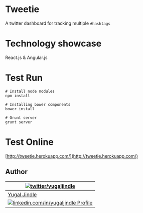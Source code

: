 # Tweetie
A twitter dashboard for tracking multiple `#hashtags`

# Technology showcase
React.js & Angular.js

# Test Run
```
# Install node modules
npm install

# Installing bower components
bower install

# Grunt server
grunt server

```

# Test Online
[http://tweetie.herokuapp.com/](http://tweetie.herokuapp.com/)

## Author
| [![twitter/yugaljindle](https://www.gravatar.com/avatar/19c28676f977300166c0f35f41a9aae0?s=90)](http://twitter.com/yugaljindle "Follow @yugaljindle on Twitter") |
|---|
| [Yugal Jindle](http://stackoverflow.com/users/731963/yugal-jindle "Stackoverflow !") |
| [![linkedin.com/in/yugaljindle](http://s.c.lnkd.licdn.com/scds/common/u/img/webpromo/btn_in_20x15.png) Profile](http://www.linkedin.com/in/yugaljindle "Connect on LinkedIn") |
